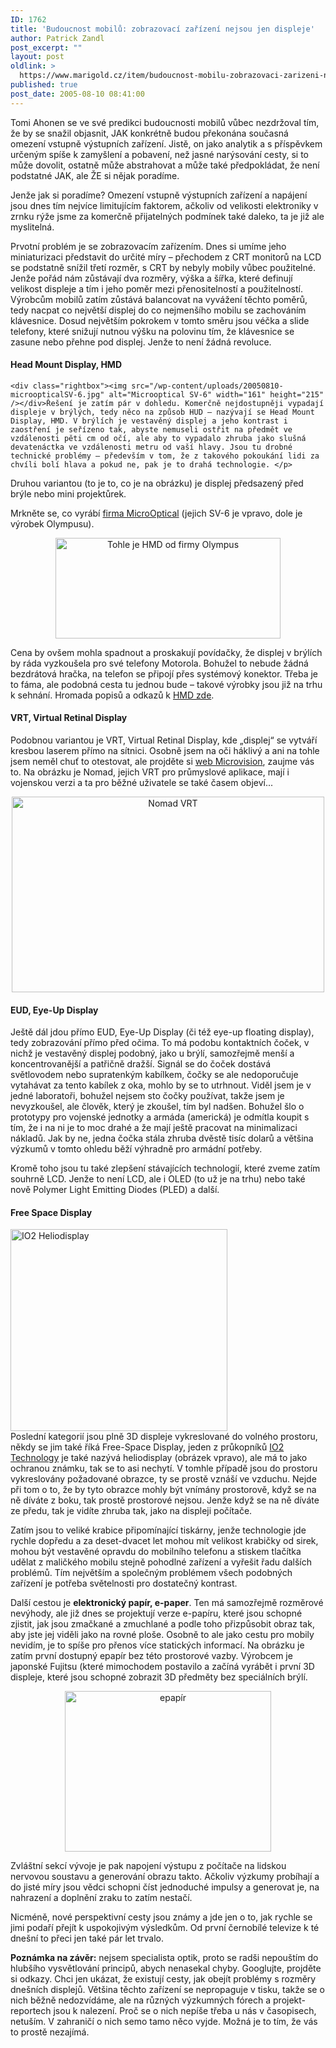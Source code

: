 ```yaml
---
ID: 1762
title: 'Budoucnost mobilů: zobrazovací zařízení nejsou jen displeje'
author: Patrick Zandl
post_excerpt: ""
layout: post
oldlink: >
  https://www.marigold.cz/item/budoucnost-mobilu-zobrazovaci-zarizeni-nejsou-jen-displeje
published: true
post_date: 2005-08-10 08:41:00
---
```

<p>Tomi Ahonen se ve své predikci budoucnosti mobilů vůbec nezdržoval tím, že by se snažil objasnit, JAK konkrétně budou překonána současná omezení vstupně výstupních zařízení. Jistě, on jako analytik a s příspěvkem určeným spíše k zamyšlení a pobavení, než jasné narýsování cesty, si to může dovolit, ostatně může abstrahovat a může také předpokládat, že není podstatné JAK, ale ŽE si nějak poradíme. </p>

<p>Jenže jak si poradíme? Omezení vstupně výstupních zařízení a napájení jsou dnes tím nejvíce limitujícím faktorem, ačkoliv od velikosti elektroniky v zrnku rýže jsme za komerčně přijatelných podmínek také daleko, ta je již ale myslitelná. </p>

<p>Prvotní problém je se zobrazovacím zařízením. Dnes si umíme jeho miniaturizaci představit do určité míry – přechodem z CRT monitorů na LCD se podstatně snížil třetí rozměr, s CRT by nebyly mobily vůbec použitelné. Jenže pořád nám zůstávají dva rozměry, výška a šířka, které definují velikost displeje a tím i jeho poměr mezi přenositelností a použitelností. Výrobcům mobilů zatím zůstává balancovat na vyvážení těchto poměrů, tedy nacpat co největší displej do co nejmenšího mobilu se zachováním klávesnice. Dosud největším pokrokem v tomto směru jsou véčka a slide telefony, které snižují nutnou výšku na polovinu tím, že klávesnice se zasune nebo přehne pod displej. Jenže to není žádná revoluce.
</p>

<!--more--><h4>Head Mount Display, HMD</h4>
	<div class="rightbox"><img src="/wp-content/uploads/20050810-microopticalSV-6.jpg" alt="Microoptical SV-6" width="161" height="215" /></div>Řešení je zatím pár v dohledu. Komerčně nejdostupněji vypadají displeje v brýlých, tedy něco na způsob HUD – nazývají se Head Mount Display, HMD. V brýlích je vestavěný displej a jeho kontrast i zaostření je seřízeno tak, abyste nemuseli ostřit na předmět ve vzdálenosti pěti cm od očí, ale aby to vypadalo zhruba jako slušná devatenáctka ve vzdálenosti metru od vaší hlavy. Jsou tu drobné technické problémy – především v tom, že z takového pokoukání lidi za chvíli bolí hlava a pokud ne, pak je to drahá technologie. </p>

<p>Druhou variantou (to je to, co je na obrázku) je displej předsazený před brýle nebo mini projektůrek.</p>

<p>Mrkněte se, co vyrábí <a href="http://www.microopticalcorp.com/">firma MicroOptical</a> (jejich SV-6 je vpravo, dole je výrobek Olympusu). </p>

<p><center>
<img src="/wp-content/uploads/20050810-olympus-HMD.jpg" alt="Tohle je HMD od firmy Olympus" width="360" height="161" />
</center></p>

<p>Cena by ovšem mohla spadnout a proskakují povídačky, že displej v brýlích by ráda vyzkoušela pro své telefony Motorola. Bohužel to nebude žádná bezdrátová hračka, na telefon se připojí přes systémový konektor. Třeba je to fáma, ale podobná cesta tu jednou bude – takové výrobky jsou již na trhu k sehnání. Hromada popisů a odkazů k <a href="http://wearcam.org/head-mounted-displays.html">HMD zde</a>.</p>

<h4>VRT, Virtual Retinal Display</h4>
<p>Podobnou variantou je VRT, Virtual Retinal Display, kde „displej“ se vytváří kresbou laserem přímo na sítnici. Osobně jsem na oči háklivý a ani na tohle jsem neměl chuť to otestovat, ale projděte si <a href="http://www.mvis.com/">web Microvision</a>, zaujme vás to. Na obrázku je Nomad, jejich VRT pro průmyslové aplikace, mají i vojenskou verzi a ta pro běžné uživatele se také časem objeví...</p>

<p><center>
<img src="/wp-content/uploads/20050810-nomad-VRD.jpg" alt="Nomad VRT" width="500" height="313" />
</center></p>

<h4>EUD, Eye-Up Display</h4>
<p>Ještě dál jdou přímo EUD, Eye-Up Display (či též eye-up floating display), tedy zobrazování přímo před očima. To má podobu kontaktních čoček, v nichž je vestavěný displej podobný, jako  u brýlí, samozřejmě menší a koncentrovanější a patřičně dražší. Signál se do čoček dostává světlovodem nebo supratenkým kabílkem, čočky se ale nedoporučuje vytahávat za tento kabílek z oka, mohlo by se to utrhnout. Viděl jsem je v jedné laboratoři, bohužel nejsem sto čočky používat, takže jsem je nevyzkoušel, ale člověk, který je zkoušel, tím byl nadšen. Bohužel šlo o prototypy pro vojenské jednotky a armáda (americká) je odmítla koupit s tím, že i na ni je to moc drahé a že mají ještě pracovat na minimalizaci nákladů. Jak by ne, jedna čočka stála zhruba dvěstě tisíc dolarů a většina výzkumů v tomto ohledu běží výhradně pro armádní potřeby.  </p>

<p>Kromě toho jsou tu také zlepšení stávajících technologií, které zveme zatím souhrně LCD. Jenže to není LCD, ale i OLED (to už je na trhu) nebo také nově Polymer Light Emitting Diodes (PLED) a další. </p>

<h4>Free Space Display</h4>
	<div class="rightbox"><img src="/wp-content/uploads/20050810-heliodisplay.jpg" alt="IO2 Heliodisplay" width="347" height="323" /></div>Poslední kategorií jsou plně 3D displeje vykreslované do volného prostoru, někdy se jim také říká Free-Space Display, jeden z průkopníků <a href="http://www.io2technology.com">IO2 Technology</a> je také nazývá heliodisplay (obrázek vpravo), ale má to jako ochranou známku, tak se to asi nechytí. V tomhle případě jsou do prostoru vykreslovány požadované obrazce, ty se prostě vznáší ve vzduchu. Nejde při tom o to, že by tyto obrazce mohly být vnímány prostorově, když se na ně díváte z boku, tak prostě prostorové nejsou. Jenže když se na ně díváte ze předu, tak je vidíte zhruba tak, jako na displeji počítače. </p>

<p>Zatím jsou to veliké krabice připomínající tiskárny, jenže technologie jde rychle dopředu a za deset-dvacet let mohou mít velikost krabičky od sirek, mohou být vestavěné opravdu do mobilního telefonu a stiskem tlačítka udělat z maličkého mobilu stejně pohodlné zařízení a vyřešit řadu dalších problémů. Tím největším a společným problémem všech podobných zařízení je potřeba světelnosti pro dostatečný kontrast. </p>

<p>Další cestou je <strong>elektronický papír, e-paper</strong>. Ten má samozřejmě rozměrové nevýhody, ale již dnes se projektují verze e-papíru, které jsou schopné zjistit, jak jsou zmačkané a zmuchlané a podle toho přizpůsobit obraz tak, aby jste jej viděli jako na rovné ploše. Osobně to ale jako cestu pro mobily nevidím, je to spíše pro přenos více statických informací. Na obrázku je zatím první dostupný epapír bez této prostorové vazby. Výrobcem je japonské Fujitsu (které mimochodem postavilo a začíná vyrábět i první 3D displeje, které jsou schopné zobrazit 3D předměty bez speciálních brýlí.</p>

<p><center><img src="/wp-content/uploads/20050810-fujitsu-bendable-electronic-paper.jpg" alt="epapír" width="330" height="257" /></center></p>

<p>Zvláštní sekcí vývoje je pak napojení výstupu z počítače na lidskou nervovou soustavu a generování obrazu takto. Ačkoliv výzkumy probíhají a do jisté míry jsou vědci schopni číst jednoduché impulsy a generovat je, na nahrazení a doplnění zraku to zatím nestačí.</p>

<p>Nicméně, nové perspektivní cesty jsou známy a jde jen o to, jak rychle se jimi podaří přejít k uspokojivým výsledkům. Od první černobílé televize k té dnešní to přeci jen také pár let trvalo. </p>

<p><strong>Poznámka na závěr:</strong> nejsem specialista optik, proto se radši nepouštím do hlubšího vysvětlování principů, abych nenasekal chyby. Googlujte, projděte si odkazy. Chci jen ukázat, že existují cesty, jak obejít problémy s rozměry dnešních displejů. Většina těchto zařízení se nepropaguje v tisku, takže se o nich běžně nedozvídáme, ale na různých výzkumných fórech a projekt-reportech jsou k nalezení. Proč se o nich nepíše třeba u nás v časopisech, netuším. V zahraničí o nich semo tamo něco vyjde. Možná je to tím, že vás to prostě nezajímá.
</p>
